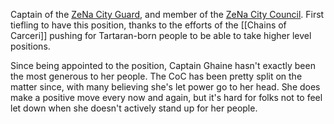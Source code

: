 Captain of the [ZeNa City Guard](../../Organizations/ZeNa/ZeNa%20City%20Guard.md), and member of the [ZeNa City Council](IPoK%20Wiki/Organizations/ZeNa/ZeNa%20City%20Council.md). First tiefling to have this position, thanks to the efforts of the [[Chains of Carceri]] pushing for Tartaran-born people to be able to take higher level positions.

Since being appointed to the position, Captain Ghaine hasn't exactly been the most generous to her people. The CoC has been pretty split on the matter since, with many believing she's let power go to her head. She does make a positive move every now and again, but it's hard for folks not to feel let down when she doesn't actively stand up for her people.